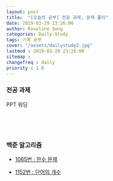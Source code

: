 ```yaml
---
layout: post
title:  "[오늘의 공부] 전공 과제, 문제 풀이"
date: 2019-03-29 23:26:00
author: Roseline Song
categories: Daily-Study
tags: 기록 공부
cover: "/assets/dailystudy2.jpg"
lastmod : 2019-03-29 23:26:00
sitemap : 
changefreq : daily
priority : 1.0
---
```


### 전공 과제 

PPT 워딩 

​

​

### 백준 알고리즘 

- [1065번 : 한수 문제](https://roseline124.github.io/algorithm/2019/03/29/Altorithm-baekjoon-1065.html)

- [1152번 : 단어의 개수](https://roseline124.github.io/algorithm/2019/03/29/Altorithm-baekjoon-1152.html)